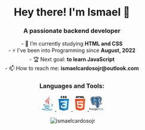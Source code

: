 <h1 align="center">
  Hey there! I'm Ismael 👋
</h1>
<h3 align="center">
  A passionate backend developer
</h3>

<p align="center">
  - 🌱 I’m currently studying <b>HTML and CSS</b>
  <br/>
  - ⚡ I've been into Programming since <b>August, 2022</b>
  <br/>
  - 🏆 Next goal: <b>to learn JavaScript</b>
  <br/>
  - 📫 How to reach me: <b>ismaelcardosojr@outlook.com</b>
</p>

<h3 align="center">
  Languages and Tools:
</h3>
<p align="center">
  <a href="https://www.java.com" target="_blank" rel="noreferrer"> 
    <img src="https://raw.githubusercontent.com/devicons/devicon/master/icons/java/java-original.svg" alt="java" width="40" height="40"/>
  </a>
  <a href="https://www.w3schools.com/css/" target="_blank" rel="noreferrer"> 
    <img src="https://raw.githubusercontent.com/devicons/devicon/master/icons/css3/css3-original-wordmark.svg" alt="css3" width="40" height="40"/> 
  </a>
  <a href="https://www.w3.org/html/" target="_blank" rel="noreferrer">
    <img src="https://raw.githubusercontent.com/devicons/devicon/master/icons/html5/html5-original-wordmark.svg" alt="html5" width="40" height="40"/>
  </a>
  <a href="https://www.postgresql.org" target="_blank" rel="noreferrer">
    <img src="https://raw.githubusercontent.com/devicons/devicon/master/icons/postgresql/postgresql-original-wordmark.svg" alt="postgresql" width="40" height="40"/>
  </a>
  
<p align="center">&nbsp;<img align="center" src="https://github-readme-stats.vercel.app/api?username=ismaelcardosojr&show_icons=true&locale=en" alt="ismaelcardosojr" /></p>
